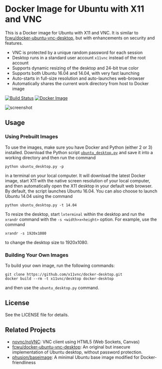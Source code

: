 # Docker Image for Ubuntu with X11 and VNC

This is a Docker image for Ubuntu with X11 and VNC. It is similar to
[fcwu/docker-ubuntu-vnc-desktop](https://github.com/fcwu/docker-ubuntu-vnc-desktop), but with enhancements on security and features.

 - VNC is protected by a unique random password for each session
 - Desktop runs in a standard user account `x11vnc` instead of the root account
 - Supports dynamic resizing of the desktop and 24-bit true color
 - Supports both Ubuntu 16.04 and 14.04, with very fast launching
 - Auto-starts in full-size resolution and auto-launches web-browser
 - Automatically shares the current work directory from host to Docker image

[![Build Status](https://travis-ci.org/x11vnc/docker-desktop.svg?branch=master)](https://travis-ci.org/x11vnc/docker-desktop)
[![Docker Image](https://images.microbadger.com/badges/image/x11vnc/desktop.svg)](https://microbadger.com/images/x11vnc/desktop)

![screenshot](https://raw.github.com/x11vnc/docker-desktop/master/screenshots/screenshot.png)

## Usage

### Using Prebuilt Images

To use the images, make sure you have Docker and Python (either 2 or
3) installed.  Download the Python script [`ubuntu_desktop.py`](https://raw.githubusercontent.com/x11vnc/docker-desktop/master/ubuntu_desktop.py) and
save it into a working directory and then run the command
```
python ubuntu_desktop.py -p
```

in a terminal on your local computer. It will download the latest
Docker image, start X11 with the native screen resolution of your
local computer, and then automatically open the X11 desktop in your
default web browser. By default, the script launches Ubuntu 16.04. You
can also choose to launch Ubuntu 14.04 using the command
```
python ubuntu_desktop.py -t 14.04
```

To resize the desktop, start `lxterminal` within the desktop and run the `xrandr` command with the `-s <width>x<height>` option. For example, use the command
```
xrandr -s 1920x1080
```
to change the desktop size to 1920x1080.

### Building Your Own Images

To build your own image, run the following commands:
```
git clone https://github.com/x11vnc/docker-desktop.git
docker build --rm -t x11vnc/desktop docker-desktop
```
and then use the `ubuntu_desktop.py` command.

## License

See the LICENSE file for details.

## Related Projects
 - [novnc/noVNC](https://github.com/novnc/noVNC): VNC client using HTML5 (Web Sockets, Canvas)
 - [fcwu/docker-ubuntu-vnc-desktop](https://github.com/fcwu/docker-ubuntu-vnc-desktop): An original but insecure implementation of Ubuntu desktop, without password protection.
 - [phusion/baseimage](https://github.com/phusion/baseimage-docker): A minimal Ubuntu base image modified for Docker-friendliness
